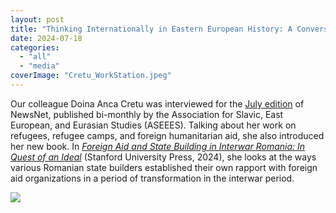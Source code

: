 ```yaml
---
layout: post
title: "Thinking Internationally in Eastern European History: A Conversation with Doina Anca Cretu"
date: 2024-07-18
categories: 
  - "all"
  - "media"
coverImage: "Cretu_WorkStation.jpeg"
---
```


Our colleague Doina Anca Cretu was interviewed for the [July edition](https://aseees.org/newsnet-article/thinking-internationally-in-eastern-european-history-a-conversation-with-doina-anca-cretu/) of NewsNet, published bi-monthly by the Association for Slavic, East European, and Eurasian Studies (ASEEES). Talking about her work on refugees, refugee camps, and foreign humanitarian aid, she also introduced her new book. In [_Foreign Aid and State Building in Interwar Romania: In Quest of an Ideal_](https://www.sup.org/books/title/?id=36471&bottom_ref=subject) (Stanford University Press, 2024), she looks at the ways various Romanian state builders established their own rapport with foreign aid organizations in a period of transformation in the interwar period.

[![](../../../../assets/images/2024-07-18_conversation_cretu.png)](https://aseees.org/newsnet-article/thinking-internationally-in-eastern-european-history-a-conversation-with-doina-anca-cretu/)
